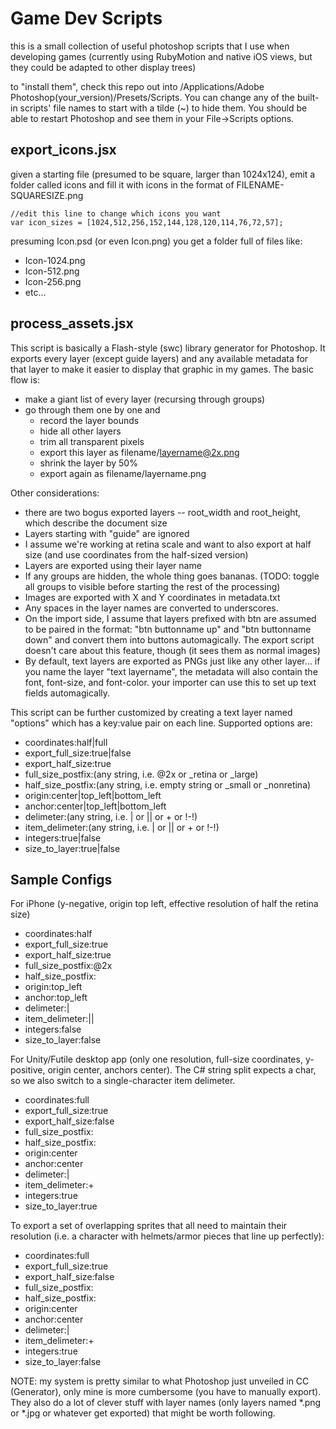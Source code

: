 Game Dev Scripts
===========
this is a small collection of useful photoshop scripts that I use when developing games (currently using RubyMotion and native iOS views, but they could be adapted to other display trees)

to "install them", check this repo out into /Applications/Adobe Photoshop(your_version)/Presets/Scripts.  You can change any of the built-in scripts' file names to start with a tilde (~) to hide them. You should be able to restart Photoshop and see them in your File->Scripts options.


export\_icons.jsx
----------
given a starting file (presumed to be square, larger than 1024x124), emit a folder called icons and fill it with icons in the format of FILENAME-SQUARESIZE.png
  
    //edit this line to change which icons you want
    var icon_sizes = [1024,512,256,152,144,128,120,114,76,72,57];
    
presuming Icon.psd (or even Icon.png) you get a folder full of files like:

 * Icon-1024.png
 * Icon-512.png
 * Icon-256.png
 * etc...
 
 
process_assets.jsx
----------

This script is basically a Flash-style (swc) library generator for Photoshop. It exports every layer (except guide layers) and any available metadata for that layer to make it easier to display that graphic in my games. The basic flow is:

* make a giant list of every layer (recursing through groups)
* go through them one by one and
  * record the layer bounds
  * hide all other layers
  * trim all transparent pixels
  * export this layer as filename/layername@2x.png
  * shrink the layer by 50%
  * export again as filename/layername.png

Other considerations:

* there are two bogus exported layers -- root_width and root_height, which describe the document size
* Layers starting with "guide" are ignored
* I assume we're working at retina scale and want to also export at half size (and use coordinates from the half-sized version)
* Layers are exported using their layer name
* If any groups are hidden, the whole thing goes bananas. (TODO: toggle all groups to visible before starting the rest of the processing)
* Images are exported with X and Y coordinates in metadata.txt
* Any spaces in the layer names are converted to underscores.
* On the import side, I assume that layers prefixed with btn are assumed to be paired in the format: "btn buttonname up" and "btn buttonname down" and convert them into buttons automagically. The export script doesn't care about this feature, though (it sees them as normal images)
* By default, text layers are exported as PNGs just like any other layer... if you name the layer "text layername", the metadata will also contain the font, font-size, and font-color. your importer can use this to set up text fields automagically.

This script can be further customized by creating a text layer named "options" which has a key:value pair on each line. Supported options are:

* coordinates:half|full
* export_full_size:true|false
* export_half_size:true
* full_size_postfix:(any string, i.e. @2x or _retina or _large)
* half_size_postfix:(any string, i.e. empty string or _small or _nonretina)
* origin:center|top_left|bottom_left
* anchor:center|top_left|bottom_left
* delimeter:(any string, i.e. | or || or + or !-!)
* item_delimeter:(any string, i.e. | or || or + or !-!)
* integers:true|false
* size_to_layer:true|false


Sample Configs
-----------------
For iPhone (y-negative, origin top left, effective resolution of half the retina size)

* coordinates:half
* export_full_size:true
* export_half_size:true
* full_size_postfix:@2x
* half_size_postfix:
* origin:top_left
* anchor:top_left
* delimeter:|
* item_delimeter:||
* integers:false
* size_to_layer:false

For Unity/Futile desktop app (only one resolution, full-size coordinates, y-positive, origin center, anchors center). The C# string split expects a char, so we also switch to a single-character item delimeter.

* coordinates:full
* export_full_size:true
* export_half_size:false
* full_size_postfix:
* half_size_postfix:
* origin:center
* anchor:center
* delimeter:|
* item_delimeter:+
* integers:true
* size_to_layer:true

To export a set of overlapping sprites that all need to maintain their resolution (i.e. a character with helmets/armor pieces that line up perfectly):

* coordinates:full
* export_full_size:true
* export_half_size:false
* full_size_postfix:
* half_size_postfix:
* origin:center
* anchor:center
* delimeter:|
* item_delimeter:+
* integers:true
* size_to_layer:false


NOTE: my system is pretty similar to what Photoshop just unveiled in CC (Generator), only mine is more cumbersome (you have to manually export). They also do a lot of clever stuff with layer names (only layers named *.png or *.jpg or whatever get exported) that might be worth following.
